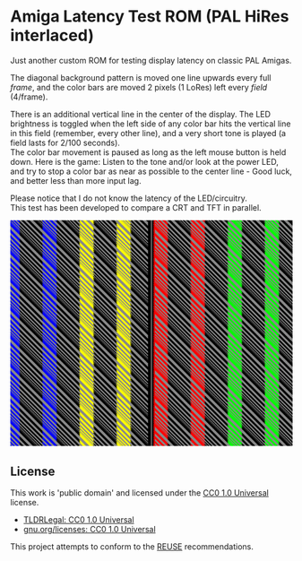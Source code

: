 Amiga Latency Test ROM (PAL HiRes interlaced)
=============================================

Just another custom ROM for testing display latency on classic PAL Amigas.

The diagonal background pattern is moved one line upwards every full _frame_,
and the color bars are moved 2 pixels (1 LoRes) left every _field_ (4/frame).

There is an additional vertical line in the center of the display.
The LED brightness is toggled when the left side of any color bar
hits the vertical line in this field (remember, every other line),
and a very short tone is played (a field lasts for 2/100 seconds).  
The color bar movement is paused as long as the left mouse button
is held down. Here is the game: Listen to the tone and/or look at
the power LED, and try to stop a color bar as near as possible to
the center line - Good luck, and better less than more input lag.

Please notice that I do not know the latency of the LED/circuitry.  
This test has been developed to compare a CRT and TFT in parallel.

![Amiga Latency Test - PAL HiRes interlaced](latocspi.png)


License
-------

This work is 'public domain' and licensed under the [CC0 1.0 Universal] license.

- [TLDRLegal: CC0 1.0 Universal](https://www.tldrlegal.com/license/creative-commons-cc0-1-0-universal)
- [gnu.org/licenses: CC0 1.0 Universal](https://www.gnu.org/licenses/license-list.html#CC0)

This project attempts to conform to the [REUSE] recommendations.

[CC0 1.0 Universal]: LICENSES/CC0-1.0.txt
[REUSE]: https://reuse.software/

